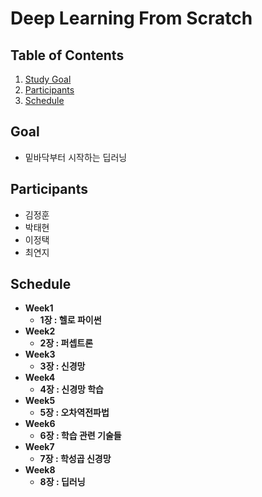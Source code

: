 # Deep Learning From Scratch

## Table of Contents
1. [Study Goal](#Goal)
2. [Participants](#Participants)
3. [Schedule](#Schedule)


## Goal
* 밑바닥부터 시작하는 딥러닝

## Participants
* 김정훈
* 박태현
* 이정택
* 최연지

## Schedule

* **Week1**
  * **1장 : 헬로 파이썬**
* **Week2**
  * **2장 : 퍼셉트론**
* **Week3**
  * **3장 : 신경망**
* **Week4**
  * **4장 : 신경망 학습**
* **Week5**
  * **5장 : 오차역전파법**
* **Week6**
  * **6장 : 학습 관련 기술들**
* **Week7**
  * **7장 : 학성곱 신경망**
* **Week8**
  * **8장 : 딥러닝**

